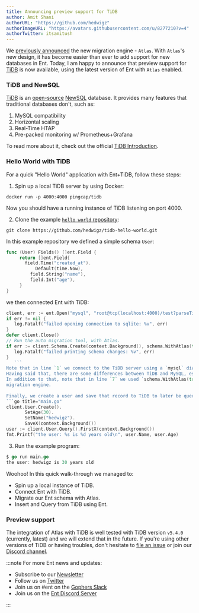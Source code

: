 ```yaml
---
title: Announcing preview support for TiDB
author: Amit Shani
authorURL: "https://github.com/hedwigz"
authorImageURL: "https://avatars.githubusercontent.com/u/8277210?v=4"
authorTwitter: itsamitush
---
```


We [previously announced](https://entgo.io/blog/2022/01/20/announcing-new-migration-engine) the new migration engine - `Atlas`.
With `Atlas`'s new design, it has become easier than ever to add support for new databases in Ent.
Today, I am happy to announce that preview support for [TiDB](https://en.pingcap.com/tidb/) is now available, using the latest version of Ent with `Atlas` enabled.  

### TiDB and NewSQL
[TiDB](https://en.pingcap.com/tidb/) is an [open-source](https://github.com/pingcap/tidb) [NewSQL](https://en.wikipedia.org/wiki/NewSQL) database. It provides many features that traditional databases don't, such as:
1. MySQL compatibility
2. Horizontal scaling
3. Real-Time HTAP
4. Pre-packed monitoring w/ Prometheus+Grafana
  
To read more about it, check out the official [TiDB Introduction](https://docs.pingcap.com/tidb/stable).

### Hello World with TiDB

For a quick "Hello World" application with Ent+TiDB, follow these steps:  
1. Spin up a local TiDB server by using Docker:
 ```shell
 docker run -p 4000:4000 pingcap/tidb
 ```
 Now you should have a running instance of TiDB listening on port 4000.

2. Clone the example [`hello world` repository](https://github.com/hedwigz/tidb-hello-world):
 ```shell
 git clone https://github.com/hedwigz/tidb-hello-world.git
 ```
 In this example repository we defined a simple schema `User`:
 ```go title="ent/schema/user.go"
 func (User) Fields() []ent.Field {
 	  return []ent.Field{
  		field.Time("created_at").
	  		Default(time.Now),
		  field.String("name"),
		  field.Int("age"),
	  }
 }
 ```
 we then connected Ent with TiDB:
 ```go title="main.go"
 client, err := ent.Open("mysql", "root@tcp(localhost:4000)/test?parseTime=true")
 if err != nil {
 	log.Fatalf("failed opening connection to sqlite: %v", err)
 }
 defer client.Close()
 // Run the auto migration tool, with Atlas.
 if err := client.Schema.Create(context.Background(), schema.WithAtlas(true)); err != nil {
 	log.Fatalf("failed printing schema changes: %v", err)
 }
	```
 Note that in line `1` we connect to the TiDB server using a `mysql` dialect. This is possible due to the fact that TiDB is [MySQL compatible](https://docs.pingcap.com/tidb/stable/mysql-compatibility), and it does not require any special driver.  
 Having said that, there are some differences between TiDB and MySQL, especially around things relevant to schema migrations, such as information schema inspection and migration planning. For this reason, `Atlas` automatically detects if it is connected to `TiDB` and handles that accordingly.  
 In addition to that, note that in line `7` we used `schema.WithAtlas(true)`, which flags Ent to use `Atlas` as its 
 migration engine.  
   
 Finally, we create a user and save that record to TiDB to later be queried and printed.
 ```go title="main.go"
 client.User.Create().
		SetAge(30).
		SetName("hedwigz").
		SaveX(context.Background())
 user := client.User.Query().FirstX(context.Background())
 fmt.Printf("the user: %s is %d years old\n", user.Name, user.Age)
 ```
 3. Run the example program:
 ```go
 $ go run main.go
 the user: hedwigz is 30 years old
 ```

Woohoo! In this quick walk-through we managed to:
* Spin up a local instance of TiDB.
* Connect Ent with TiDB.
* Migrate our Ent schema with Atlas.
* Insert and Query from TiDB using Ent.

### Preview support
The integration of Atlas with TiDB is well tested with TiDB version `v5.4.0` (currently, latest) and we will extend that in the future.
If you're using other versions of TiDB or having troubles, don't hesitate to [file an issue](https://github.com/ariga/atlas/issues) or join our [Discord channel](https://discord.gg/zZ6sWVg6NT).

:::note For more Ent news and updates:

- Subscribe to our [Newsletter](https://www.getrevue.co/profile/ent)
- Follow us on [Twitter](https://twitter.com/entgo_io)
- Join us on #ent on the [Gophers Slack](https://entgo.io/docs/slack)
- Join us on the [Ent Discord Server](https://discord.gg/qZmPgTE6RX)

:::
